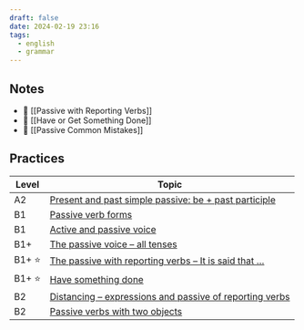 ```yaml
---
draft: false
date: 2024-02-19 23:16
tags:
  - english
  - grammar
---
```


## Notes
- 📝 [[Passive with Reporting Verbs]]
- 📝 [[Have or Get Something Done]]
- 🤔 [[Passive Common Mistakes]]

## Practices
| Level | Topic |
| ---- | ---- |
| A2 | [Present and past simple passive: be + past participle](https://test-english.com/grammar-points/a2/present-past-simple-passive/) |
| B1 | [Passive verb forms](https://test-english.com/grammar-points/b1/passive-verb-forms/) |
| B1 | [Active and passive voice](https://test-english.com/grammar-points/b1/active-passive-voice/) |
| B1+ | [The passive voice – all tenses](https://test-english.com/grammar-points/b1-b2/passive-voice-all-tenses/) |
| B1+ ⭐ | [The passive with reporting verbs – It is said that …](https://test-english.com/grammar-points/b1-b2/passive-reporting-verbs/) |
| B1+ ⭐ | [Have something done](https://test-english.com/grammar-points/b1-b2/have-something-done/) |
| B2 | [Distancing – expressions and passive of reporting verbs](https://test-english.com/grammar-points/b2/distancing/) |
| B2 | [Passive verbs with two objects](https://test-english.com/grammar-points/b2/passive-verbs-with-two-objects/) |
